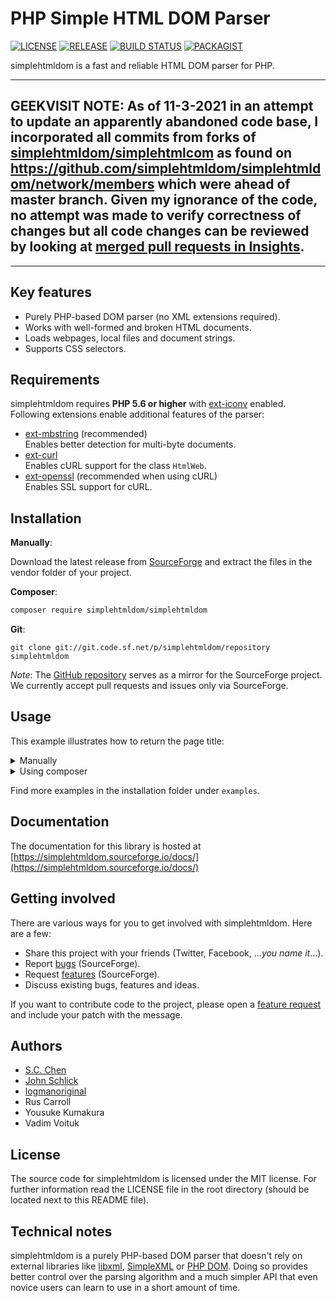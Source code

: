 # PHP Simple HTML DOM Parser

[![LICENSE](https://img.shields.io/github/license/simplehtmldom/simplehtmldom?logo=github&style=for-the-badge)](https://github.com/simplehtmldom/simplehtmldom/blob/master/LICENSE)
[![RELEASE](https://img.shields.io/github/v/tag/simplehtmldom/simplehtmldom?label=release&logo=github&style=for-the-badge)](https://sourceforge.com/projects/simplehtmldom/files/simplehtmldom/)
[![BUILD STATUS](https://img.shields.io/travis/com/simplehtmldom/simplehtmldom?logo=travis&style=for-the-badge)](https://travis-ci.com/simplehtmldom/simplehtmldom)
[![PACKAGIST](https://img.shields.io/packagist/v/simplehtmldom/simplehtmldom?logo=composer&style=for-the-badge)](https://packagist.org/packages/simplehtmldom/simplehtmldom)

simplehtmldom is a fast and reliable HTML DOM parser for PHP.

**************************
## GEEKVISIT NOTE: As of 11-3-2021 in an attempt to update an apparently abandoned code base, I incorporated all commits from forks of [simplehtmldom/simplehtmlcom](https://github.com/simplehtmldom/simplehtmldom) as found on  https://github.com/simplehtmldom/simplehtmldom/network/members which were ahead of master branch.  Given my ignorance of the code, no attempt was made to verify correctness of changes but all code changes can be reviewed by looking at [merged pull requests in Insights](https://github.com/GeekVisit/simplehtmldom/pulse#merged-pull-requests).

****************************

## Key features

* Purely PHP-based DOM parser (no XML extensions required).
* Works with well-formed and broken HTML documents.
* Loads webpages, local files and document strings.
* Supports CSS selectors.

## Requirements

simplehtmldom requires **PHP 5.6 or higher** with [ext-iconv](https://www.php.net/manual/en/book.iconv.php) enabled. Following extensions enable additional features of the parser:

* [ext-mbstring](https://secure.php.net/manual/en/book.mbstring.php) (recommended) \
Enables better detection for multi-byte documents.
* [ext-curl](https://secure.php.net/manual/en/book.curl.php) \
Enables cURL support for the class `HtmlWeb`.
* [ext-openssl](https://secure.php.net/manual/en/book.openssl.php) (recommended when using cURL) \
Enables SSL support for cURL.

## Installation

**Manually**:

Download the latest release from [SourceForge](https://sourceforge.net/projects/simplehtmldom/files/latest) and extract the files in the vendor folder of your project.

**Composer**:

```sh
composer require simplehtmldom/simplehtmldom
```

**Git**:

```
git clone git://git.code.sf.net/p/simplehtmldom/repository simplehtmldom
```

_Note_: The [GitHub repository](https://github.com/simplehtmldom/simplehtmldom) serves as a mirror for the SourceForge project. We currently accept pull requests and issues only via SourceForge.

## Usage

This example illustrates how to return the page title:

<details><summary>Manually</summary>

```
<?php
include_once 'HtmlWeb.php';
use simplehtmldom\HtmlWeb;

$client = new HtmlWeb();
$html = $client->load('https://www.google.com/search?q=simplehtmldom');

// Returns the page title
echo $html->find('title', 0)->plaintext . PHP_EOL;
```

</details>

<details><summary>Using composer</summary>

```
<?php
include_once 'vendor/autoload.php';
use simplehtmldom\HtmlWeb;

$client = new HtmlWeb();
$html = $client->load('https://www.google.com/search?q=simplehtmldom');

// Returns the page title
echo $html->find('title', 0)->plaintext . PHP_EOL;
```

</details>

Find more examples in the installation folder under `examples`.

## Documentation

The documentation for this library is hosted at [https://simplehtmldom.sourceforge.io/docs/](https://simplehtmldom.sourceforge.io/docs/)

## Getting involved

There are various ways for you to get involved with simplehtmldom. Here are a few:

* Share this project with your friends (Twitter, Facebook, ..._you name it_...).
* Report [bugs](https://sourceforge.net/p/simplehtmldom/bugs/) (SourceForge).
* Request [features](https://sourceforge.net/p/simplehtmldom/feature-requests/) (SourceForge).
* Discuss existing bugs, features and ideas.

If you want to contribute code to the project, please open a [feature request](https://sourceforge.net/p/simplehtmldom/feature-requests/) and include your patch with the message.

## Authors

 * [S.C. Chen](https://sourceforge.net/u/me578022/)
 * [John Schlick](https://sourceforge.net/u/john_schlick/)
 * [logmanoriginal](https://sourceforge.net/u/logmanoriginal/)
 * Rus Carroll
 * Yousuke Kumakura
 * Vadim Voituk

## License

The source code for simplehtmldom is licensed under the MIT license. For further information read the LICENSE file in the root directory (should be located next to this README file).

## Technical notes

simplehtmldom is a purely PHP-based DOM parser that doesn't rely on external libraries like [libxml](https://www.php.net/manual/en/book.libxml.php), [SimpleXML](https://www.php.net/manual/en/book.simplexml.php) or [PHP DOM](https://www.php.net/manual/en/book.dom.php). Doing so provides better control over the parsing algorithm and a much simpler API that even novice users can learn to use in a short amount of time.
